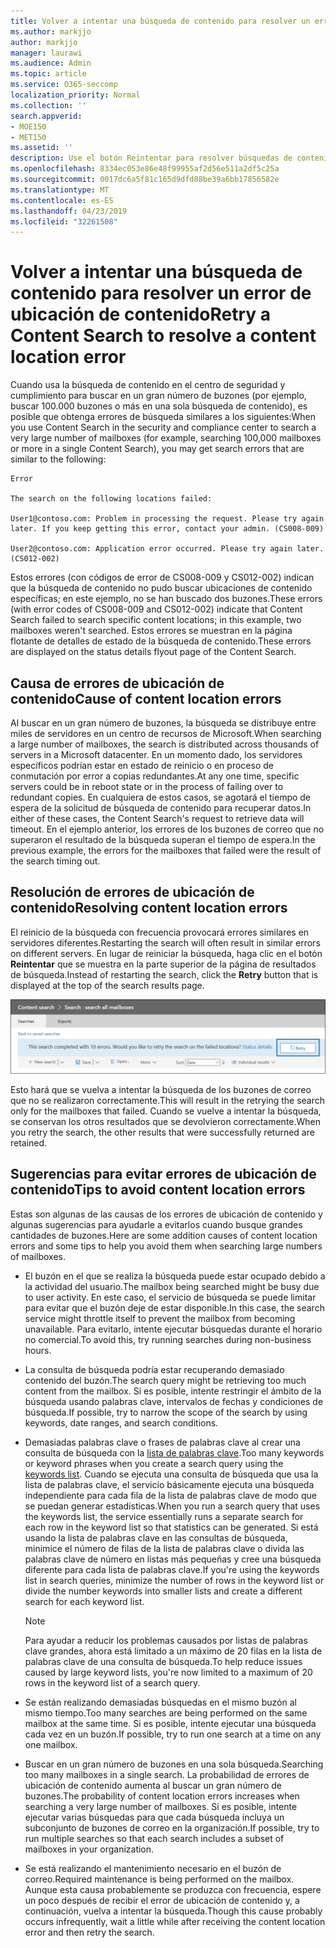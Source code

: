```yaml
---
title: Volver a intentar una búsqueda de contenido para resolver un error de ubicación de contenido
ms.author: markjjo
author: markjjo
manager: laurawi
ms.audience: Admin
ms.topic: article
ms.service: O365-seccomp
localization_priority: Normal
ms.collection: ''
search.appverid:
- MOE150
- MET150
ms.assetid: ''
description: Use el botón Reintentar para resolver búsquedas de contenido que tienen errores de ubicación de contenido.
ms.openlocfilehash: 8334ec053e86e48f99955af2d56e511a2df5c25a
ms.sourcegitcommit: 0017dc6a5f81c165d9dfd88be39a6bb17856582e
ms.translationtype: MT
ms.contentlocale: es-ES
ms.lasthandoff: 04/23/2019
ms.locfileid: "32261508"
---
```

# <a name="retry-a-content-search-to-resolve-a-content-location-error"></a><span data-ttu-id="75c45-103">Volver a intentar una búsqueda de contenido para resolver un error de ubicación de contenido</span><span class="sxs-lookup"><span data-stu-id="75c45-103">Retry a Content Search to resolve a content location error</span></span>

<span data-ttu-id="75c45-104">Cuando usa la búsqueda de contenido en el centro de seguridad y cumplimiento para buscar en un gran número de buzones (por ejemplo, buscar 100.000 buzones o más en una sola búsqueda de contenido), es posible que obtenga errores de búsqueda similares a los siguientes:</span><span class="sxs-lookup"><span data-stu-id="75c45-104">When you use Content Search in the security and compliance center to search a very large number of mailboxes (for example, searching 100,000 mailboxes or more in a single Content Search), you may get search errors that are similar to the following:</span></span>

```
Error

The search on the following locations failed:

User1@contoso.com: Problem in processing the request. Please try again later. If you keep getting this error, contact your admin. (CS008-009)

User2@contoso.com: Application error occurred. Please try again later. (CS012-002)
```

<span data-ttu-id="75c45-105">Estos errores (con códigos de error de CS008-009 y CS012-002) indican que la búsqueda de contenido no pudo buscar ubicaciones de contenido específicas; en este ejemplo, no se han buscado dos buzones.</span><span class="sxs-lookup"><span data-stu-id="75c45-105">These errors (with error codes of CS008-009 and CS012-002) indicate that Content Search failed to search specific content locations; in this example, two mailboxes weren't searched.</span></span> <span data-ttu-id="75c45-106">Estos errores se muestran en la página flotante de detalles de estado de la búsqueda de contenido.</span><span class="sxs-lookup"><span data-stu-id="75c45-106">These errors are displayed on the status details flyout page of the Content Search.</span></span>

## <a name="cause-of-content-location-errors"></a><span data-ttu-id="75c45-107">Causa de errores de ubicación de contenido</span><span class="sxs-lookup"><span data-stu-id="75c45-107">Cause of content location errors</span></span>

<span data-ttu-id="75c45-108">Al buscar en un gran número de buzones, la búsqueda se distribuye entre miles de servidores en un centro de recursos de Microsoft.</span><span class="sxs-lookup"><span data-stu-id="75c45-108">When searching a large number of mailboxes, the search is distributed across thousands of servers in a Microsoft datacenter.</span></span> <span data-ttu-id="75c45-109">En un momento dado, los servidores específicos podrían estar en estado de reinicio o en proceso de conmutación por error a copias redundantes.</span><span class="sxs-lookup"><span data-stu-id="75c45-109">At any one time, specific servers could be in reboot state or in the process of failing over to redundant copies.</span></span> <span data-ttu-id="75c45-110">En cualquiera de estos casos, se agotará el tiempo de espera de la solicitud de búsqueda de contenido para recuperar datos.</span><span class="sxs-lookup"><span data-stu-id="75c45-110">In either of these cases, the Content Search's request to retrieve data will timeout.</span></span> <span data-ttu-id="75c45-111">En el ejemplo anterior, los errores de los buzones de correo que no superaron el resultado de la búsqueda superan el tiempo de espera.</span><span class="sxs-lookup"><span data-stu-id="75c45-111">In the previous example, the errors for the mailboxes that failed were the result of the search timing out.</span></span>

## <a name="resolving-content-location-errors"></a><span data-ttu-id="75c45-112">Resolución de errores de ubicación de contenido</span><span class="sxs-lookup"><span data-stu-id="75c45-112">Resolving content location errors</span></span>

<span data-ttu-id="75c45-113">El reinicio de la búsqueda con frecuencia provocará errores similares en servidores diferentes.</span><span class="sxs-lookup"><span data-stu-id="75c45-113">Restarting the search will often result in similar errors on different servers.</span></span> <span data-ttu-id="75c45-114">En lugar de reiniciar la búsqueda, haga clic en el botón **Reintentar** que se muestra en la parte superior de la página de resultados de búsqueda.</span><span class="sxs-lookup"><span data-stu-id="75c45-114">Instead of restarting the search, click the **Retry** button that is displayed at the top of the search results page.</span></span>

![Haga clic en el botón Reintentar para resolver los errores de ubicación de contenido](media/retrycontentsearch3.png)

<span data-ttu-id="75c45-116">Esto hará que se vuelva a intentar la búsqueda de los buzones de correo que no se realizaron correctamente.</span><span class="sxs-lookup"><span data-stu-id="75c45-116">This will result in the retrying the search only for the mailboxes that failed.</span></span> <span data-ttu-id="75c45-117">Cuando se vuelve a intentar la búsqueda, se conservan los otros resultados que se devolvieron correctamente.</span><span class="sxs-lookup"><span data-stu-id="75c45-117">When you retry the search, the other results that were successfully returned are retained.</span></span>

## <a name="tips-to-avoid-content-location-errors"></a><span data-ttu-id="75c45-118">Sugerencias para evitar errores de ubicación de contenido</span><span class="sxs-lookup"><span data-stu-id="75c45-118">Tips to avoid content location errors</span></span>

<span data-ttu-id="75c45-119">Estas son algunas de las causas de los errores de ubicación de contenido y algunas sugerencias para ayudarle a evitarlos cuando busque grandes cantidades de buzones.</span><span class="sxs-lookup"><span data-stu-id="75c45-119">Here are some addition causes of content location errors and some tips to help you avoid them when searching large numbers of mailboxes.</span></span>

- <span data-ttu-id="75c45-120">El buzón en el que se realiza la búsqueda puede estar ocupado debido a la actividad del usuario.</span><span class="sxs-lookup"><span data-stu-id="75c45-120">The mailbox being searched might be busy due to user activity.</span></span> <span data-ttu-id="75c45-121">En este caso, el servicio de búsqueda se puede limitar para evitar que el buzón deje de estar disponible.</span><span class="sxs-lookup"><span data-stu-id="75c45-121">In this case, the search service might throttle itself to prevent the mailbox from becoming unavailable.</span></span> <span data-ttu-id="75c45-122">Para evitarlo, intente ejecutar búsquedas durante el horario no comercial.</span><span class="sxs-lookup"><span data-stu-id="75c45-122">To avoid this, try running searches during non-business hours.</span></span>

- <span data-ttu-id="75c45-123">La consulta de búsqueda podría estar recuperando demasiado contenido del buzón.</span><span class="sxs-lookup"><span data-stu-id="75c45-123">The search query might be retrieving too much content from the mailbox.</span></span> <span data-ttu-id="75c45-124">Si es posible, intente restringir el ámbito de la búsqueda usando palabras clave, intervalos de fechas y condiciones de búsqueda.</span><span class="sxs-lookup"><span data-stu-id="75c45-124">If possible, try to narrow the scope of the search by using keywords, date ranges, and search conditions.</span></span>

- <span data-ttu-id="75c45-125">Demasiadas palabras clave o frases de palabras clave al crear una consulta de búsqueda con la [lista de palabras clave](view-keyword-statistics-for-content-search.md#get-keyword-statistics-for-content-searches).</span><span class="sxs-lookup"><span data-stu-id="75c45-125">Too many keywords or keyword phrases when you create a search query using the [keywords list](view-keyword-statistics-for-content-search.md#get-keyword-statistics-for-content-searches).</span></span> <span data-ttu-id="75c45-126">Cuando se ejecuta una consulta de búsqueda que usa la lista de palabras clave, el servicio básicamente ejecuta una búsqueda independiente para cada fila de la lista de palabras clave de modo que se puedan generar estadísticas.</span><span class="sxs-lookup"><span data-stu-id="75c45-126">When you run a search query that uses the keywords list, the service essentially runs a separate search for each row in the keyword list so that statistics can be generated.</span></span> <span data-ttu-id="75c45-127">Si está usando la lista de palabras clave en las consultas de búsqueda, minimice el número de filas de la lista de palabras clave o divida las palabras clave de número en listas más pequeñas y cree una búsqueda diferente para cada lista de palabras clave.</span><span class="sxs-lookup"><span data-stu-id="75c45-127">If you're using the keywords list in search queries, minimize the number of rows in the keyword list or divide the number keywords into smaller lists and create a different search for each keyword list.</span></span>

  > [!NOTE]
  > <span data-ttu-id="75c45-128">Para ayudar a reducir los problemas causados por listas de palabras clave grandes, ahora está limitado a un máximo de 20 filas en la lista de palabras clave de una consulta de búsqueda.</span><span class="sxs-lookup"><span data-stu-id="75c45-128">To help reduce issues caused by large keyword lists, you're now limited to a maximum of 20 rows in the keyword list of a search query.</span></span>

- <span data-ttu-id="75c45-129">Se están realizando demasiadas búsquedas en el mismo buzón al mismo tiempo.</span><span class="sxs-lookup"><span data-stu-id="75c45-129">Too many searches are being performed on the same mailbox at the same time.</span></span> <span data-ttu-id="75c45-130">Si es posible, intente ejecutar una búsqueda cada vez en un buzón.</span><span class="sxs-lookup"><span data-stu-id="75c45-130">If possible, try to run one search at a time on any one mailbox.</span></span>

- <span data-ttu-id="75c45-131">Buscar en un gran número de buzones en una sola búsqueda.</span><span class="sxs-lookup"><span data-stu-id="75c45-131">Searching too many mailboxes in a single search.</span></span> <span data-ttu-id="75c45-132">La probabilidad de errores de ubicación de contenido aumenta al buscar un gran número de buzones.</span><span class="sxs-lookup"><span data-stu-id="75c45-132">The probability of content location errors increases when searching a very large number of mailboxes.</span></span> <span data-ttu-id="75c45-133">Si es posible, intente ejecutar varias búsquedas para que cada búsqueda incluya un subconjunto de buzones de correo en la organización.</span><span class="sxs-lookup"><span data-stu-id="75c45-133">If possible, try to run multiple searches so that each search includes a subset of  mailboxes in your organization.</span></span>

- <span data-ttu-id="75c45-134">Se está realizando el mantenimiento necesario en el buzón de correo.</span><span class="sxs-lookup"><span data-stu-id="75c45-134">Required maintenance is being performed on the mailbox.</span></span> <span data-ttu-id="75c45-135">Aunque esta causa probablemente se produzca con frecuencia, espere un poco después de recibir el error de ubicación de contenido y, a continuación, vuelva a intentar la búsqueda.</span><span class="sxs-lookup"><span data-stu-id="75c45-135">Though this cause probably occurs infrequently, wait a little while after receiving the content location error and then retry the search.</span></span>
